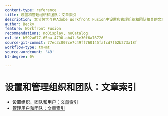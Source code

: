 ```yaml
---
content-type: reference
title: 设置和管理组织和团队：文章索引
description: 本节包含与在Adobe Workfront Fusion中设置和管理组织和团队相关的文章。
author: Becky
feature: Workfront Fusion
recommendations: noDisplay, noCatalog
exl-id: b592a677-65ba-4790-ab41-6e30f6a76726
source-git-commit: 77ec3c007ce7c49ff760145fafcd7f62b273a18f
workflow-type: tm+mt
source-wordcount: '49'
ht-degree: 0%

---
```


# 设置和管理组织和团队：文章索引

* [设置组织、团队和用户：文章索引](/help/workfront-fusion/set-up-and-manage-workfront-fusion/set-up-and-manage-orgs-and-teams/set-up-orgs-teams-and-users/set-up-orgs-and-teams.md)
* [管理用户和团队：文章索引](/help/workfront-fusion/set-up-and-manage-workfront-fusion/set-up-and-manage-orgs-and-teams/manage-users-and-teams/manage-users-and-teams.md)

